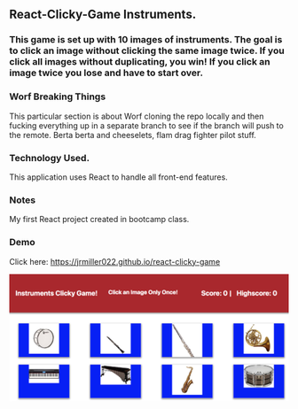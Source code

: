 ## React-Clicky-Game Instruments.

### This game is set up with 10 images of instruments. The goal is to click an image without clicking the same image twice. If you click all images without duplicating, you win! If you click an image twice you lose and have to start over. 

### Worf Breaking Things

This particular section is about Worf cloning the repo locally and then fucking everything up in a separate branch to see if the branch will push to the remote. Berta berta and cheeselets, flam drag fighter pilot stuff. 

### Technology Used.

This application uses React to handle all front-end features.

### Notes

My first React project created in bootcamp class.

### Demo

Click here: https://jrmiller022.github.io/react-clicky-game

![alt text](src/images/clickgame.png)


